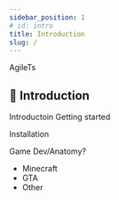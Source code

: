 ```yaml
---
sidebar_position: 1
# id: intro
title: Introduction
slug: /
---
```


AgileTs
## 👋 Introduction


Introductoin
Getting started

Installation

Game Dev/Anatomy?
- Minecraft
- GTA
- Other